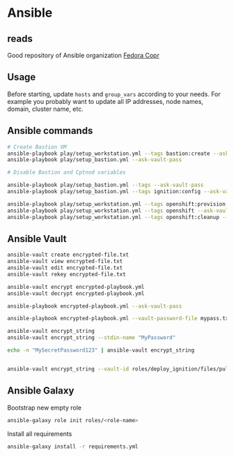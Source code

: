 # Ansible

## reads

Good repository of Ansible organization [Fedora Copr](https://github.com/devnullcake/ansible-role-copr-repository)

## Usage

Before starting, update `hosts` and `group_vars` according to your needs. For example you probably want to update all IP addresses, node names, domain, cluster name, etc.

## Ansible commands

```sh
# Create Bastion VM
ansible-playbook play/setup_workstation.yml --tags bastion:create --ask-vault-pass
ansible-playbook play/setup_bastion.yml --ask-vault-pass

# Disable Bastion and Cptnod variables


```

```sh
ansible-playbook play/setup_bastion.yml --tags --ask-vault-pass
ansible-playbook play/setup_bastion.yml --tags ignition:config --ask-vault-pass

ansible-playbook play/setup_workstation.yml --tags openshift:provision --ask-vault-pass
ansible-playbook play/setup_workstation.yml --tags openshift --ask-vault-pass
ansible-playbook play/setup_workstation.yml --tags openshift:cleanup --ask-vault-pass
```

## Ansible Vault

```sh
ansible-vault create encrypted-file.txt
ansible-vault view encrypted-file.txt
ansible-vault edit encrypted-file.txt
ansible-vault rekey encrypted-file.txt

ansible-vault encrypt encrypted-playbook.yml
ansible-vault decrypt encrypted-playbook.yml

ansible-playbook encrypted-playbook.yml --ask-vault-pass

ansible-playbook encrypted-playbook.yml --vault-password-file mypass.txt

ansible-vault encrypt_string
ansible-vault encrypt_string --stdin-name "MyPassword"

echo -n "MySecretPassword123" | ansible-vault encrypt_string


ansible-vault encrypt_string --vault-id roles/deploy_ignition/files/pull_secret --stdin-name 'pull_secret'
```

## Ansible Galaxy

Bootstrap new empty role

```sh
ansible-galaxy role init roles/<role-name>
```

Install all requirements

```sh
ansible-galaxy install -r requirements.yml
```